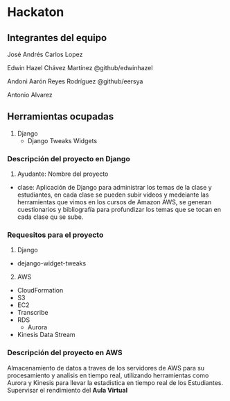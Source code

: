 # Hackaton

## Integrantes del equipo

José Andrés Carlos Lopez 

Edwin Hazel Chávez Martínez @github/edwinhazel

Andoni Aarón Reyes Rodríguez @github/eersya

Antonio Alvarez 

##  Herramientas ocupadas

1. Django
   - Django Tweaks Widgets
	
### Descripción del proyecto en Django

1. Ayudante: Nombre del proyecto 
- clase: Aplicación de Django para administrar los temas de la clase y estudiantes, en cada clase se pueden subir videos y medeiante las herramientas que vimos en los cursos de Amazon AWS, se generan cuestionarios y bibliografía para profundizar los temas que se tocan en cada clase qu se sube.

### Requesitos para el proyecto
1. Django
- dejango-widget-tweaks
2. AWS
- CloudFormation
- S3
- EC2
- Transcribe
- RDS
	* Aurora
- Kinesis Data Stream

### Descripción del proyecto en AWS

Almacenamiento de datos a traves de los servidores de AWS para su procesamiento y analisis en tiempo real, utilizando herramientas como Aurora y Kinesis para llevar la estadistica en tiempo real de los Estudiantes. Supervisar el rendimiento del **Aula Virtual**
